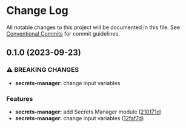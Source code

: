 # Change Log

All notable changes to this project will be documented in this file.
See [Conventional Commits](https://conventionalcommits.org) for commit guidelines.

## 0.1.0 (2023-09-23)


### ⚠ BREAKING CHANGES

* **secrets-manager:** change input variables

### Features

* **secrets-manager:** add Secrets Manager module ([210171d](https://github.com/aldra-consulting/infrastructure-modules/commit/210171d74a9a0ce56c28f5b0e7150b87e3a68fa6))
* **secrets-manager:** change input variables ([12faf7d](https://github.com/aldra-consulting/infrastructure-modules/commit/12faf7dd76a37b00e9d36f3864b504d32a37c221))
